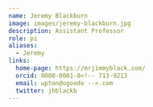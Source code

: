 ```yaml
---
name: Jeremy Blackburn
image: images/jeremy-blackburn.jpg
description: Assistant Professor
role: pi
aliases:
  - Jeremy
links:
  home-page: https://mrjimmyblack.com/
  orcid: 0000-0001-8<!-- 713-9213
  email: upton@ogoode -->.com
  twitter: jhblackb
---
```


<!-- Upton is a good dog.
He studied at the University of Good Dogs.
He likes pets, walkies, and treats. -->
